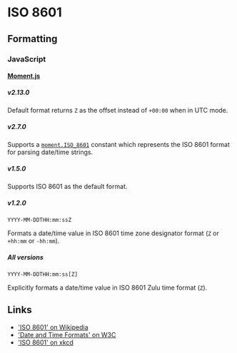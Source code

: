 # ISO 8601

## Formatting

### JavaScript

#### [Moment.js](http://momentjs.com/docs/)

##### v2.13.0

Default format returns `Z` as the offset instead of `+00:00` when in UTC mode.

##### v2.7.0

Supports a [`moment.ISO_8601`](http://momentjs.com/docs/#/parsing/special-formats/) constant which represents the ISO 8601 format for parsing date/time strings.

##### v1.5.0

Supports ISO 8601 as the default format.

##### v1.2.0

    YYYY-MM-DDTHH:mm:ssZ

Formats a date/time value in ISO 8601 time zone designator format (`Z` or `+hh:mm` or `-hh:mm`).

##### All versions

    YYYY-MM-DDTHH:mm:ss[Z]

Explicitly formats a date/time value in ISO 8601 Zulu time format (`Z`).

## Links

* ['ISO 8601' on Wikipedia](https://en.wikipedia.org/wiki/ISO_8601)
* ['Date and Time Formats' on W3C](https://www.w3.org/TR/NOTE-datetime)
* ['ISO 8601' on xkcd](https://xkcd.com/1179/)
